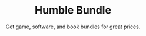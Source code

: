 ---
title: "Humble Bundle"
subtitle: "Get game, software, and book bundles for great prices."
external_url: https://www.humblebundle.com/?partner=glitchedinorbit
logo: 'https://cdn.humblebundle.com/static/hashed/47e474eed38083df699b7dfd8d29d575e3398f1e.ico'
categories: [resources]
sitemap: false
---